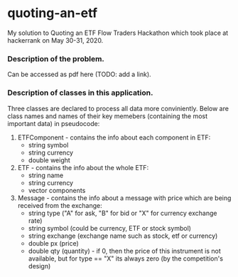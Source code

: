 # quoting-an-etf
My solution to Quoting an ETF Flow Traders Hackathon which took place at hackerrank on May 30-31, 2020.

### Description of the problem.
Can be accessed as pdf here (TODO: add a link).

### Description of classes in this application.
Three classes are declared to process all data more conviniently.
Below are class names and names of their key memebers (containing the most important data) in pseudocode:
1) ETFComponent - contains the info about each component in ETF:
    - string symbol
    - string currency
    - double weight
2) ETF - contains the info about the whole ETF:
    - string name
    - string currency
    - vector<ETFComponent> components
3) Message - contains the info about a message with price which are being received from the exchange:
    - string type ("A" for ask, "B" for bid or "X" for currency exchange rate)
    - string symbol (could be currency, ETF or stock symbol)
    - string exchange (exchange name such as stock, etf or currency)
    - double px (price)
    - double qty (quantity) - if 0, then the price of this instrument is not available, but for type == "X" its always zero (by the competition's design)
